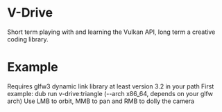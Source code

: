 # V-Drive
Short term playing with and learning the Vulkan API, long term a creative coding library.

# Example
Requires glfw3 dynamic link library at least version 3.2 in your path 
First example: dub run v-drive:triangle (--arch x86_64, depends on your glfw arch)
Use LMB to orbit, MMB to pan and RMB to dolly the camera
